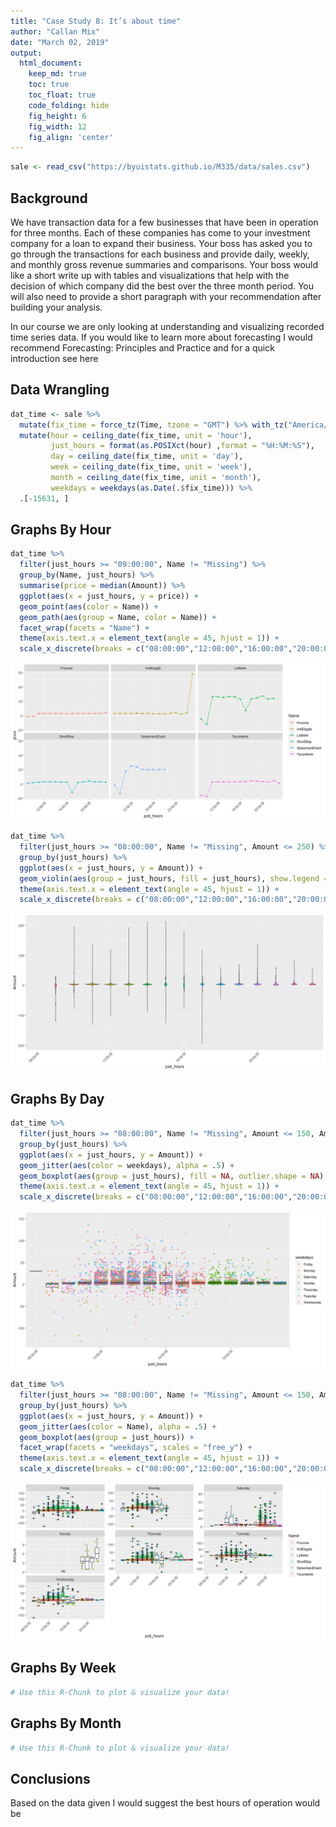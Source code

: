 ```yaml
---
title: "Case Study 8: It’s about time"
author: "Callan Mix"
date: "March 02, 2019"
output:
  html_document:  
    keep_md: true
    toc: true
    toc_float: true
    code_folding: hide
    fig_height: 6
    fig_width: 12
    fig_align: 'center'
---
```







```r
sale <- read_csv("https://byuistats.github.io/M335/data/sales.csv")
```

## Background

We have transaction data for a few businesses that have been in operation for three months. Each of these companies has come to your investment company for a loan to expand their business. Your boss has asked you to go through the transactions for each business and provide daily, weekly, and monthly gross revenue summaries and comparisons. Your boss would like a short write up with tables and visualizations that help with the decision of which company did the best over the three month period. You will also need to provide a short paragraph with your recommendation after building your analysis.

In our course we are only looking at understanding and visualizing recorded time series data. If you would like to learn more about forecasting I would recommend Forecasting: Principles and Practice and for a quick introduction see here


## Data Wrangling


```r
dat_time <- sale %>% 
  mutate(fix_time = force_tz(Time, tzone = "GMT") %>% with_tz("America/Denver")) %>% 
  mutate(hour = ceiling_date(fix_time, unit = 'hour'),
         just_hours = format(as.POSIXct(hour) ,format = "%H:%M:%S"),
         day = ceiling_date(fix_time, unit = 'day'),
         week = ceiling_date(fix_time, unit = 'week'),
         month = ceiling_date(fix_time, unit = 'month'),
         weekdays = weekdays(as.Date(.$fix_time))) %>% 
  .[-15631, ]
```

## Graphs By Hour


```r
dat_time %>% 
  filter(just_hours >= "09:00:00", Name != "Missing") %>% 
  group_by(Name, just_hours) %>% 
  summarise(price = median(Amount)) %>% 
  ggplot(aes(x = just_hours, y = price)) +
  geom_point(aes(color = Name)) +
  geom_path(aes(group = Name, color = Name)) + 
  facet_wrap(facets = "Name") +
  theme(axis.text.x = element_text(angle = 45, hjust = 1)) +
  scale_x_discrete(breaks = c("08:00:00","12:00:00","16:00:00","20:00:00"))
```

![](sales_and_time_case_8_files/figure-html/unnamed-chunk-2-1.png)<!-- -->



```r
dat_time %>% 
  filter(just_hours >= "08:00:00", Name != "Missing", Amount <= 250) %>% 
  group_by(just_hours) %>% 
  ggplot(aes(x = just_hours, y = Amount)) +
  geom_violin(aes(group = just_hours, fill = just_hours), show.legend = FALSE) +
  theme(axis.text.x = element_text(angle = 45, hjust = 1)) +
  scale_x_discrete(breaks = c("08:00:00","12:00:00","16:00:00","20:00:00"))
```

![](sales_and_time_case_8_files/figure-html/unnamed-chunk-3-1.png)<!-- -->

## Graphs By Day


```r
dat_time %>% 
  filter(just_hours >= "08:00:00", Name != "Missing", Amount <= 150, Amount >=-150) %>%
  group_by(just_hours) %>% 
  ggplot(aes(x = just_hours, y = Amount)) +
  geom_jitter(aes(color = weekdays), alpha = .5) +
  geom_boxplot(aes(group = just_hours), fill = NA, outlier.shape = NA) +
  theme(axis.text.x = element_text(angle = 45, hjust = 1)) +
  scale_x_discrete(breaks = c("08:00:00","12:00:00","16:00:00","20:00:00"))
```

![](sales_and_time_case_8_files/figure-html/unnamed-chunk-4-1.png)<!-- -->


```r
dat_time %>% 
  filter(just_hours >= "08:00:00", Name != "Missing", Amount <= 150, Amount >=-150) %>%
  group_by(just_hours) %>% 
  ggplot(aes(x = just_hours, y = Amount)) +
  geom_jitter(aes(color = Name), alpha = .5) +
  geom_boxplot(aes(group = just_hours)) +
  facet_wrap(facets = "weekdays", scales = "free_y") +
  theme(axis.text.x = element_text(angle = 45, hjust = 1)) +
  scale_x_discrete(breaks = c("08:00:00","12:00:00","16:00:00","20:00:00"))
```

![](sales_and_time_case_8_files/figure-html/unnamed-chunk-5-1.png)<!-- -->
## Graphs By Week


```r
# Use this R-Chunk to plot & visualize your data!
```

## Graphs By Month


```r
# Use this R-Chunk to plot & visualize your data!
```

## Conclusions

Based on the data given I would suggest the best hours of operation would be
